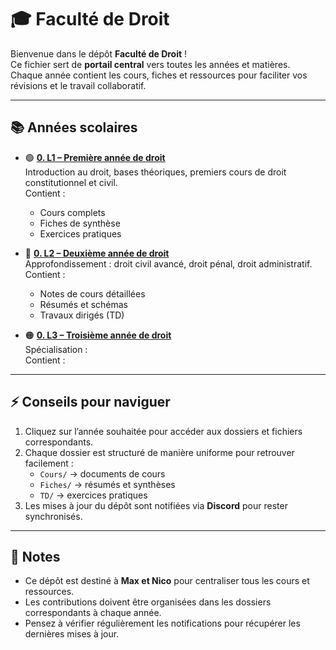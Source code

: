 # 🎓 Faculté de Droit

Bienvenue dans le dépôt **Faculté de Droit** !  
Ce fichier sert de **portail central** vers toutes les années et matières.  
Chaque année contient les cours, fiches et ressources pour faciliter vos révisions et le travail collaboratif.

---

## 📚 Années scolaires

- 🟢 **[0. L1 – Première année de droit](./1.%20L1/0.%20L1.md)**  
  Introduction au droit, bases théoriques, premiers cours de droit constitutionnel et civil.  
  Contient :  
  - Cours complets  
  - Fiches de synthèse  
  - Exercices pratiques

- 🔵 **[0. L2 – Deuxième année de droit](./2.%20L2/0.%20L2.md)**  
  Approfondissement : droit civil avancé, droit pénal, droit administratif.  
  Contient :  
  - Notes de cours détaillées  
  - Résumés et schémas  
  - Travaux dirigés (TD)

- 🟠 **[0. L3 – Troisième année de droit](./3.%20L3/0.%20L3.md)**  
  Spécialisation :  
  Contient :


---

## ⚡ Conseils pour naviguer

1. Cliquez sur l’année souhaitée pour accéder aux dossiers et fichiers correspondants.  
2. Chaque dossier est structuré de manière uniforme pour retrouver facilement :  
   - `Cours/` → documents de cours  
   - `Fiches/` → résumés et synthèses  
   - `TD/` → exercices pratiques  
3. Les mises à jour du dépôt sont notifiées via **Discord** pour rester synchronisés.

---

## 📝 Notes

- Ce dépôt est destiné à **Max et Nico** pour centraliser tous les cours et ressources.  
- Les contributions doivent être organisées dans les dossiers correspondants à chaque année.  
- Pensez à vérifier régulièrement les notifications pour récupérer les dernières mises à jour.
